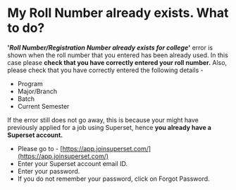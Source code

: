 # My Roll Number already exists. What to do?

**'**_**Roll Number/Registration Number already exists for college**_**'** error is shown when the roll number that you entered has been already used. In this case please **check that you have correctly entered your roll number.** Also, please check that you have correctly entered the following details - 

* Program
* Major/Branch
* Batch
* Current Semester

If the error still does not go away, this is because your might have previously applied for a job using Superset, hence **you already have a Superset account.** 

* Please go to - [https://app.joinsuperset.com/](https://app.joinsuperset.com/)
* Enter your Superset account email ID.
* Enter your password.
* If you do not remember your password, click on Forgot Password.

